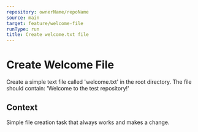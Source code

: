 ```yaml
---
repository: ownerName/repoName
source: main
target: feature/welcome-file
runType: run
title: Create welcome.txt file
---
```


# Create Welcome File

Create a simple text file called 'welcome.txt' in the root directory.
The file should contain: 'Welcome to the test repository!'

## Context

Simple file creation task that always works and makes a change.